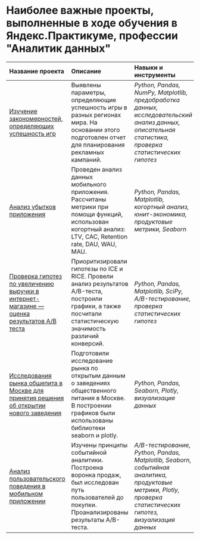 
# Наиболее важные проекты, выполненные в ходе обучения в Яндекс.Практикуме, профессии "Аналитик данных"

| Название проекта | Описание | Навыки и инструменты | 
| :---------------------- | :---------------------- | :---------------------- |
| [Изучение закономерностей, определяющих успешность игр](success_of_games) | Выявлены параметры, определяющие успешность игры в разных регионах мира. На основании этого подготовлен отчет для планирования рекламных кампаний.| *Python, Pandas, NumPy, Matplotlib, предобработка данных, исследовательский анализ данных, описательная статистика, проверка статистических гипотез* |
| [Анализ убытков приложения](app_losses) | Проведен анализ данных мобильного приложения. Рассчитаны метрики при помощи функций, использован когортный анализ: LTV, CAC, Retention rate, DAU, WAU, MAU. | *Python, Pandas, Matplotlib, когортный анализ, юнит-экономика, продуктовые метрики, Seaborn* |
| [Проверка гипотез по увеличению выручки в интернет-магазине — оценка результатов A/B теста](A_B_test) | Приоритизировали гипотезы по ICE и RICE. Провели анализ результатов A/B-теста, построили графики, а также посчитали статистическую значимость различий конверсий. | *Python, Pandas, Matplotlib, SciPy, A/B-тестирование, проверка статистических гипотез* |
| [Исследования рынка общепита в Москве для принятия решения об открытии нового заведения](research_catering) | Подготовили исследование рынка по открытым данным о заведениях общественного питания в Москве. В построении графиков были использованы библиотеки seaborn и plotly.| *Python, Pandas, Seaborn, Plotly, визуализация данных* |
| [Анализ пользовательского поведения в мобильном приложении](users_mobile_app) | Изучены принципы событийной аналитики. Построена воронка продаж, был исследован путь пользователей до покупки. Проанализированы результаты A/B-теста. | *A/B-тестирование, Python, Pandas, Matplotlib, Seaborn, событийная аналитика, продуктовые метрики, Plotly, проверка статистических гипотез, визуализация данных* |
